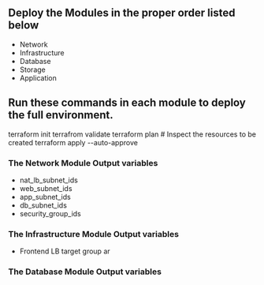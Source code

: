 
## Deploy the Modules in the proper order listed below
- Network
- Infrastructure
- Database
- Storage
- Application

## Run these commands in each module to deploy the full environment.
terraform init
terrafrom validate
terraform plan  # Inspect the resources to be created
terraform apply --auto-approve

### The Network Module Output variables
- nat_lb_subnet_ids
- web_subnet_ids
- app_subnet_ids
- db_subnet_ids
- security_group_ids
### The Infrastructure Module Output variables
- Frontend LB target group ar
### The Database Module Output variables